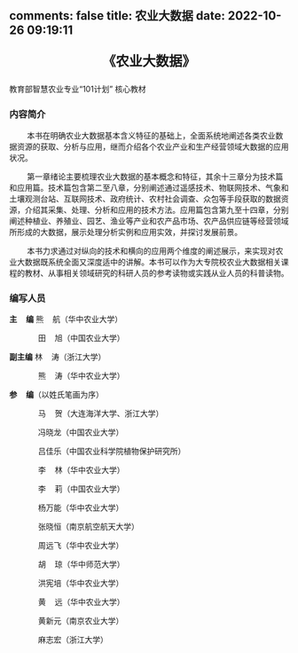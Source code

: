 comments: false
title: 农业大数据
date: 2022-10-26 09:19:11
---
<p style="text-align: center;font-size: 24px;font-weight: 600;">《农业大数据》</p>

教育部智慧农业专业“101计划” 核心教材

### 内容简介
<span style="display: inline-block;width: 32px;"></span>本书在明确农业大数据基本含义特征的基础上，全面系统地阐述各类农业数据资源的获取、分析与应用，继而介绍各个农业产业和生产经营领域大数据的应用状况。

<span style="display: inline-block;width: 32px;"></span>第一章绪论主要梳理农业大数据的基本概念和特征，其余十三章分为技术篇和应用篇。技术篇包含第二至八章，分别阐述通过遥感技术、物联网技术、气象和土壤观测台站、互联网技术、政府统计、农村社会调查、众包等手段获取的数据资源，介绍其采集、处理、分析和应用的技术方法。应用篇包含第九至十四章，分别阐述种植业、养殖业、园艺、渔业等产业和农产品市场、农产品供应链等经营领域所形成的大数据，展示处理分析实例和应用实效，并探讨发展前景。

<span style="display: inline-block;width: 32px;"></span>本书力求通过对纵向的技术和横向的应用两个维度的阐述展示，来实现对农业大数据既系统全面又深度适中的讲解。本书可以作为大专院校农业大数据相关课程的教材、从事相关领域研究的科研人员的参考读物或实践从业人员的科普读物。


### 编写人员
**主<span style="display: inline-block;width: 16px;"></span>编** 熊<span style="display: inline-block;width: 16px;"></span>航（华中农业大学）

<span style="display: inline-block;width: 48px;"></span> 田<span style="display: inline-block;width: 16px;"></span>旭（中国农业大学）

**副主编** 林<span style="display: inline-block;width: 16px;"></span>涛（浙江大学）

<span style="display: inline-block;width: 48px;"></span> 熊<span style="display: inline-block;width: 16px;"></span>涛（华中农业大学）

**参<span style="display: inline-block;width: 16px;"></span>编**（以姓氏笔画为序）

<span style="display: inline-block;width: 48px;"></span> 马<span style="display: inline-block;width: 16px;"></span>贺（大连海洋大学、浙江大学）

<span style="display: inline-block;width: 48px;"></span> 冯晓龙（中国农业大学）

<span style="display: inline-block;width: 48px;"></span> 吕佳乐（中国农业科学院植物保护研究所）

<span style="display: inline-block;width: 48px;"></span> 李<span style="display: inline-block;width: 16px;"></span>林（华中农业大学）

<span style="display: inline-block;width: 48px;"></span> 李<span style="display: inline-block;width: 16px;"></span>莉（中国农业大学）

<span style="display: inline-block;width: 48px;"></span> 杨万能（华中农业大学）

<span style="display: inline-block;width: 48px;"></span> 张晓恒（南京航空航天大学）

<span style="display: inline-block;width: 48px;"></span> 周远飞（华中农业大学）

<span style="display: inline-block;width: 48px;"></span> 胡<span style="display: inline-block;width: 16px;"></span>琼（华中师范大学）

<span style="display: inline-block;width: 48px;"></span> 洪宪培（华中农业大学）

<span style="display: inline-block;width: 48px;"></span> 黄<span style="display: inline-block;width: 16px;"></span>远（华中农业大学）

<span style="display: inline-block;width: 48px;"></span> 黄新元（南京农业大学）

<span style="display: inline-block;width: 48px;"></span> 麻志宏（浙江大学）